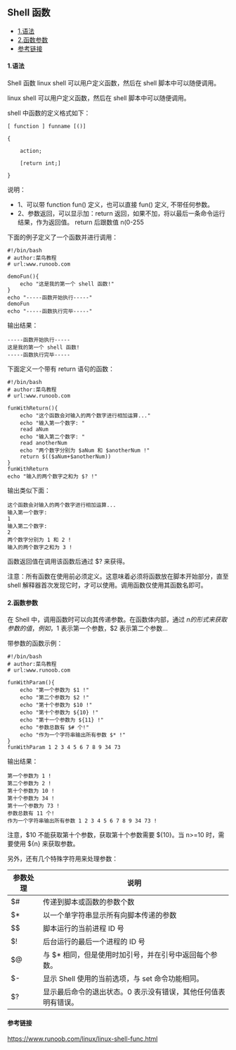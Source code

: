 ## Shell 函数

* [1.语法](#1语法)
* [2.函数参数](#2函数参数)
* [参考链接](#参考链接)

#### 1.语法

Shell 函数 linux shell 可以用户定义函数，然后在 shell 脚本中可以随便调用。

linux shell 可以用户定义函数，然后在 shell 脚本中可以随便调用。

shell 中函数的定义格式如下：

```
[ function ] funname [()]

{

    action;

    [return int;]

}
```

说明：

- 1、可以带 function fun() 定义，也可以直接 fun() 定义, 不带任何参数。
- 2、参数返回，可以显示加：return 返回，如果不加，将以最后一条命令运行结果，作为返回值。 return 后跟数值 n(0-255

下面的例子定义了一个函数并进行调用：

```
#!/bin/bash
# author:菜鸟教程
# url:www.runoob.com

demoFun(){
    echo "这是我的第一个 shell 函数!"
}
echo "-----函数开始执行-----"
demoFun
echo "-----函数执行完毕-----"
```

输出结果：

```
-----函数开始执行-----
这是我的第一个 shell 函数!
-----函数执行完毕-----
```

下面定义一个带有 return 语句的函数：

```
#!/bin/bash
# author:菜鸟教程
# url:www.runoob.com

funWithReturn(){
    echo "这个函数会对输入的两个数字进行相加运算..."
    echo "输入第一个数字: "
    read aNum
    echo "输入第二个数字: "
    read anotherNum
    echo "两个数字分别为 $aNum 和 $anotherNum !"
    return $(($aNum+$anotherNum))
}
funWithReturn
echo "输入的两个数字之和为 $? !"
```

输出类似下面：

```
这个函数会对输入的两个数字进行相加运算...
输入第一个数字: 
1
输入第二个数字: 
2
两个数字分别为 1 和 2 !
输入的两个数字之和为 3 !
```

函数返回值在调用该函数后通过 $? 来获得。

注意：所有函数在使用前必须定义。这意味着必须将函数放在脚本开始部分，直至 shell 解释器首次发现它时，才可以使用。调用函数仅使用其函数名即可。

#### 2.函数参数

在 Shell 中，调用函数时可以向其传递参数。在函数体内部，通过 $n 的形式来获取参数的值，例如，$1 表示第一个参数，$2 表示第二个参数...

带参数的函数示例：

```
#!/bin/bash
# author:菜鸟教程
# url:www.runoob.com

funWithParam(){
    echo "第一个参数为 $1 !"
    echo "第二个参数为 $2 !"
    echo "第十个参数为 $10 !"
    echo "第十个参数为 ${10} !"
    echo "第十一个参数为 ${11} !"
    echo "参数总数有 $# 个!"
    echo "作为一个字符串输出所有参数 $* !"
}
funWithParam 1 2 3 4 5 6 7 8 9 34 73
```

输出结果：

```
第一个参数为 1 !
第二个参数为 2 !
第十个参数为 10 !
第十个参数为 34 !
第十一个参数为 73 !
参数总数有 11 个!
作为一个字符串输出所有参数 1 2 3 4 5 6 7 8 9 34 73 !
```

注意，$10 不能获取第十个参数，获取第十个参数需要 ${10}。当 n>=10 时，需要使用 ${n} 来获取参数。

另外，还有几个特殊字符用来处理参数：

| 参数处理 | 说明                                                         |
| -------- | ------------------------------------------------------------ |
| $#       | 传递到脚本或函数的参数个数                                   |
| $*       | 以一个单字符串显示所有向脚本传递的参数                       |
| $$       | 脚本运行的当前进程 ID 号                                     |
| $!       | 后台运行的最后一个进程的 ID 号                               |
| $@       | 与 $* 相同，但是使用时加引号，并在引号中返回每个参数。       |
| $-       | 显示 Shell 使用的当前选项，与 set 命令功能相同。             |
| $?       | 显示最后命令的退出状态。0 表示没有错误，其他任何值表明有错误。 |

#### 参考链接

https://www.runoob.com/linux/linux-shell-func.html
